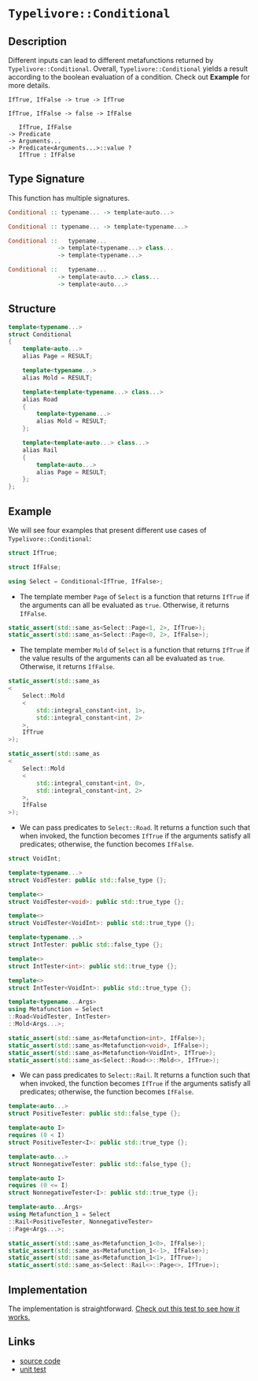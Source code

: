 <!-- Copyright 2024 Feng Mofan
SPDX-License-Identifier: Apache-2.0 -->

# `Typelivore::Conditional`

## Description

Different inputs can lead to different metafunctions returned by `Typelivore::Conditional`.
Overall, `Typelivore::Conditional` yields a result according to the boolean evaluation of a condition. Check out **Example** for more details.
<pre><code>IfTrue, IfFalse&nbsp;->&nbsp;true&nbsp;->&nbsp;IfTrue</code></pre>
<pre><code>IfTrue, IfFalse&nbsp;->&nbsp;false&nbsp;->&nbsp;IfFalse</code></pre>
<pre><code>   IfTrue, IfFalse
->&nbsp;Predicate
->&nbsp;Arguments...
->&nbsp;Predicate&lt;Arguments...&gt;::value ?
   IfTrue : IfFalse</code></pre>

## Type Signature

This function has multiple signatures.

```Haskell
Conditional :: typename... -> template<auto...>
```

```Haskell
Conditional :: typename... -> template<typename...>
```

```Haskell
Conditional ::   typename... 
              -> template<typename...> class...
              -> template<typename...>
```

```Haskell
Conditional ::   typename... 
              -> template<auto...> class...
              -> template<auto...>
```

## Structure

```C++
template<typename...>
struct Conditional
{
    template<auto...>
    alias Page = RESULT;

    template<typename...>
    alias Mold = RESULT;

    template<template<typename...> class...>
    alias Road
    {
        template<typename...>
        alias Mold = RESULT;
    };

    template<template<auto...> class...>
    alias Rail
    {
        template<auto...>
        alias Page = RESULT;
    };
};
```

## Example

We will see four examples that present different use cases of `Typelivore::Conditional`:

```C++
struct IfTrue;

struct IfFalse;

using Select = Conditional<IfTrue, IfFalse>;
```

- The template member `Page` of `Select` is a function that returns `IfTrue` if the arguments can all be evaluated as `true`.
Otherwise, it returns `IfFalse`.

```C++
static_assert(std::same_as<Select::Page<1, 2>, IfTrue>);
static_assert(std::same_as<Select::Page<0, 2>, IfFalse>);
```

- The template member `Mold` of `Select` is a function that returns `IfTrue` if the value results of the arguments can all be evaluated as `true`.
Otherwise, it returns `IfFalse`.

```C++
static_assert(std::same_as
<
    Select::Mold
    <
        std::integral_constant<int, 1>, 
        std::integral_constant<int, 2>
    >, 
    IfTrue
>);

static_assert(std::same_as
<
    Select::Mold
    <
        std::integral_constant<int, 0>, 
        std::integral_constant<int, 2>
    >, 
    IfFalse
>);
```

- We can pass predicates to `Select::Road`. It returns a function such that when invoked, the function becomes `IfTrue` if the arguments satisfy all predicates;
otherwise, the function becomes `IfFalse`.

```C++
struct VoidInt;

template<typename...>
struct VoidTester: public std::false_type {};

template<>
struct VoidTester<void>: public std::true_type {};

template<>
struct VoidTester<VoidInt>: public std::true_type {};

template<typename...>
struct IntTester: public std::false_type {};

template<>
struct IntTester<int>: public std::true_type {};

template<>
struct IntTester<VoidInt>: public std::true_type {};

template<typename...Args>
using Metafunction = Select
::Road<VoidTester, IntTester>
::Mold<Args...>;

static_assert(std::same_as<Metafunction<int>, IfFalse>);
static_assert(std::same_as<Metafunction<void>, IfFalse>);
static_assert(std::same_as<Metafunction<VoidInt>, IfTrue>);
static_assert(std::same_as<Select::Road<>::Mold<>, IfTrue>);
```

- We can pass predicates to `Select::Rail`. It returns a function such that when invoked, the function becomes `IfTrue` if the arguments satisfy all predicates;
otherwise, the function becomes `IfFalse`.

```C++
template<auto...>
struct PositiveTester: public std::false_type {};

template<auto I>
requires (0 < I)
struct PositiveTester<I>: public std::true_type {};

template<auto...>
struct NonnegativeTester: public std::false_type {};

template<auto I>
requires (0 <= I)
struct NonnegativeTester<I>: public std::true_type {};

template<auto...Args>
using Metafunction_1 = Select
::Rail<PositiveTester, NonnegativeTester>
::Page<Args...>;

static_assert(std::same_as<Metafunction_1<0>, IfFalse>);
static_assert(std::same_as<Metafunction_1<-1>, IfFalse>);
static_assert(std::same_as<Metafunction_1<1>, IfTrue>);
static_assert(std::same_as<Select::Rail<>::Page<>, IfTrue>);
```

## Implementation

The implementation is straightforward. [Check out this test to see how it works.](https://godbolt.org/#z:OYLghAFBqd5QCxAYwPYBMCmBRdBLAF1QCcAaPECAMzwBtMA7AQwFtMQByARg9KtQYEAysib0QXACx8BBAKoBnTAAUAHpwAMvAFYTStJg1DIApACYAQuYukl9ZATwDKjdAGFUtAK4sGIAGxcpK4AMngMmAByPgBGmMQSAKxBAA6oCoRODB7evnppGY4CYRHRLHEJXGYAnLaY9kUMQgRMxAQ5Pn6BdQ1Zza0EJVGx8UlBCi1tHXnjk4Phw%2BWjVdUAlLaoXsTI7BwEmCwpBvsmAMxuBACeKYysmADUAJJUACrEXpik91c3zGxPVAAYmIlGdsCYNABBCbvBz3DwMfCNMQQyEmADsVih9xx3wORyYJ3OTC8RDBqNx9xhXjhABFMC06PcMVZ0bSzli0djcftDsdMGc3CSiE9ydyccRMABHLx4SUKUXiqkEWEEe70xm0QWPMWQyks%2B5eDJGb7XB5nWkAt4fDnMtkc1EUnn4/mC4WoUWncFKyUyuWYBUQMBgR6rJ046l0hlMOja3X6zGG43AU03ZmnS3PYG0UGnCx29l5x1Q4tcvXOvmEgXE0moAB0DchwElB0YBAU8dxRvCKeUTGA5oz6ujsfOEAbdfM/inE0JeGQAH1RBNBTFUJ4wRAmy22IIFKsw16QCAftXOaXS5TeQSiRczX9MBPsPRd%2B3OzjuyaALKedDpy0ajGWpjhOU4zi0jiLsuBCruuwHYBAz6tnux4AG5iB8B5gsep4OiW%2BFluGeKVre16uucp4PqBXr3MgBgKAoE7KJK%2BCiPsHZekRkZqsxqBEAASqgTDoERLJEVeLpVoKlF3E%2BL5thx3rlpSH7JvcP60H%2BFrDpqgrjg2YFmP4s6QUuTAruca4bl6EDMZgrFVhxbhIa%2BjEGUeIDod4mBYR5uFFkqGKFueSpkVJFGSaR96ye52C0fRbl1nZDnse%2BSY9vcgnCf%2B9y8QJQkiecyXzo51HggFynMgRl4Vje1YXJF9XumV8XmYlxVsQGaXcblxB8ag/FAaJmLibV5FCrWE4AGqtHgTAxPQimjapGV9gOOWAaObj6ZORngXOUHmTBllwZuHWOYKM3EHNC0BmVaEYT5h7YDhZp4ZVQXvfqoWNdJv01kQLV0W1TEsSVqWcUqn4poNTLaXlA1DUVYOdYl5IVZ9GNQgA9AAVPjBOE9jqJ4/jLzYEILwE8TOOE3TuM04RZinOEdFeFg6ZuGgDA7Ckb6Q2WPXPNaZ6lkLQIgqLBHQ/cQj1JgcLaQiSJZCi5zC%2B8nwAtmublSFkLY9j9wvAGaoaGLEHzgubXxAQEATOgx4KHc1tOXLDTHmt9VBPcZhgl8Gs2l6h6ciZVs2209sEI7IDO2wruCu7CsEJ7/b1RoXx%2B16AcSzm1bYCHpaG8bpv3FwFsHa7SiRw7Tsu%2BZjrnERScOMeGkiYFTdKpStcgOE%2BzNmIS4CLOgiCv3Xzl9nVWVT30fHv3mCD7Qw8MKPx1uBPvtpf7M%2BUoHAolsH72omHi4R3bvdx5gCdH24zfy63IDt6JXez7iveL8vq/r%2BPghfObaey1lQxy/sQIe3Nf7nC3lnJS%2BogFKizJLRuBcT44yNibCY28CI9SmqgPA6BHhjyxpCMKUVfgxUnALXB%2BD0CYP2Ake4KQvALXnCA48VBJYLlPHaVkwVSxkPqrqGhBD6HxEFKhWh2EmEsNoGw3uKoPjcLNLwzG%2BtBGCmEYouEeDRGm3EecXRhDiEvRkaw5A7CTya2UWmMS9oSEaIotFNgZVT7aLVEQggYjGHMPMZYzhecbHmhGvY9R/177UPcU8QQ3i/7HVMb4uRFiFHWJ4XY/hBFHERKUkLGJ%2BjiCXVoZ46RiT5HzysUotJISMlliyTJFxjZiDACWlCGWX5oxUC8DzRoOUW4wShMeLKhU3BGO8QHPJEwDFKTbr%2BQUkImlo04iQs%2BVdbZRxjtfBO5x2ktE6d0rIcTd5ILzmCQuUIVkX3WXXeODdtkdK6Q4A55xJEEKObnXWZzoSW3PgxNZV965OR2UwPZjyBCFIIcU6eB9TnvQub8mu5TNm3LcH0wZBVNEeRfk3KFrxNYwpIcXeh9xJACPCc1WKbjVS5XSJkVCmBvEgDMUk/xXCql8LQaQsltZPRKV9LKeU9wIAaE5k8MM5yonKBpY4OlsT1YlNkWUmOiib5srUaSkiTVJoUvFVSyIAgIjADnDK/JjLSnJPKQEpQQTVGhPVXVN03KdQCz5f6QMwqMWZjFV83V%2Bql5GvpfkuMR4mWKpwqklR6SOVZPJXWeZzTdRtPufsgQC4uC9Mfv0yEgykZuElYUPAxrJlkHuHqhgBr/WyumSAL2cyFmuOWd81ZCKNkAsFECkFjRU2CkAdgHOOt86fLhdXS%2BiLW13N2Q8ztU83AAFop69u1sg4%2BFUh1/NHTcwFSbQUMC7ecedOcRb4tDo2y5/yN2Jwzdmra2Fq1pwxQu6Fy6LAcHWLQTgiReB%2BG4LwVAnB76WGsFSTY2xzTMx4KQFOHAtAHlIAAaxAIkSQdYNCSC4OiU4GhEgaCMv4MwAAOPD%2BhOCSF4CwCQGgM5fq0KQX9HBeAKBABnSD0HSBwFgDARAIBNgEGYQQcglA0CHDoPESIdxOCqDw/4Gd/hJD3GAMgCxUg6xmF4PZQgJACF6H4IIEQYh2BSBkIIRQKh1BQZ0HoAA7uAlInAeCvvfZ%2BzQP7OAAHlSS8fuKgKg9wJNSZk3JhTZckNmEFR4IT9BiDMjA6sXgzGX2saQIJlIwmyAUAgEllLIBgBSDMHwOgDCGMQBiE50gMRwitEuLZ3gZXmDEEuC5mI2hk5VdIIJ18LmGC0Eq2Z0gWAYheGAEKWgOYWtYBYIYYA4gev4ElI8ulDGeuYFUArUkuxwOLzfT1uRMRwF1Y8FgErKo8Bke/aQOlxA1xKHpONowcijBOfWFQAwzSpp4EwBZlzvwWvaeEKIcQBmfvGbUCV3QQQDD3dMAByw%2Bg8AxAY5AdYqA%2BZZAWzOh2FpIdWEsGYajqBzvXSwPDiA6w7DJyyC4RE0w/BBFCAsMoFR8hSqyFTxn%2Bbih05GJUHoZOBD9CmJ4ToehSfbr5/MUonOhdzBZ7MAYQx6fLBJ8BnYEh7McA/aQKjzmOA%2Bck9J2T8nFPBcFbgdTkXzCnC4DFiDD31gIEwMJUYxO4MgEkKcOs1RTjokkChswkh/AUcSP4Wom2SOkDIxbusgR/B4eqHhrg/hENcESB7/wGuSu0fo4x63Zn1hsc49x3j/H0uoHCyJsTHBWgsFQuiGdTBWomi4NUOsXBkOqaRBpx2QQfu6f%2B9IQHShgc9d0LlqzTAbPftV%2BrzXNHXPudJJ57zlfq%2B1/rymRvzfkOhZL8liLUXThmCt3F3PiXt8paLxliLIAl81%2BBkYRvXAM40FoAVygxWes1Yqy1j/dWGtNdbqdtrNsDrLrErPrAbIbEbU7MbCbKbajGbMnebErJbFbfYFrDbErbbXbS4fbXYajI7E7cDc7S7TAa7GAnsB7PgZ7BQV7d7T7Rgb7WQHvfTPvWQIHUzajYffQCbFAawawGHOHeARHZHEeTgNHaODHXg7HXHfHAhAMQQ7nbdCndwAXGYYIREOXCXVIJnAQaXUgAoTIdncXJYLnYXRoUXXQ0wvoOYDQ4wyXAYCw6wjnWwy3DYLYZXFwzbKfdPTge4a/FfW/NfJvFvYVRCdvM3aLWLG3UgO3B3BIJ3EPUjEAU4JvFDdEZPdEdDSQX3GTIIafDPWwLPI/VjDjCAJAAvUkc/U/CLUTNgTgSvfzFgBQVCCxVCdffkCYNvU3TTLvRgv7ZgwzeQAfdg8zU4UgUfcfOzIjNXRzHrWjNzHjefLzXw4gFgBopolotoxyNUCAMLHfeIPfU4Q/Cg0olAKo%2BISo0vBIZolIFIBcVo6oBcdogga2FYmTPLZ/eIQrN/ajb/brcDX43/ZrAAkvdrTrbrOAzAfrQbMQSA8DaA27XA3geAubOQxbZbZAVbNAwQeoDA2HLAnAw7a6Ag3gIg9IEgg4Mg%2B7HPSg/sagt7D7L7U7bvPoiQFgozIYkHJIrgiHSQmwbbInIQxoBbbGWuTHawHHH9GQwneQyw5wCAVwXQ2nIwhnLQtnbIFQ6nPQ7QhgGwlUhQswqXDUoXDNKw2XJwvU2cfnXITUy0sXRYFUxXNw/TSfGY3HHw%2Bo2TRo5o%2B4e4usJ443MIvfS3SInPW3e3LAOI1XUPMjGoOsU4U4RILDVDCjeM9EaPNPWYzgTPJjKI%2BDSQRId3RIPDIyaoSQaodDT3LgUYzbU4V0rXEM6DVXFTDMt0ujbPRss7T48nSQIAA%3D)

## Links

- [source code](../../../../conceptrodon/typelivore/conditional.hpp)
- [unit test](../../../../tests/unit/typelivore/conditional.test.hpp)
